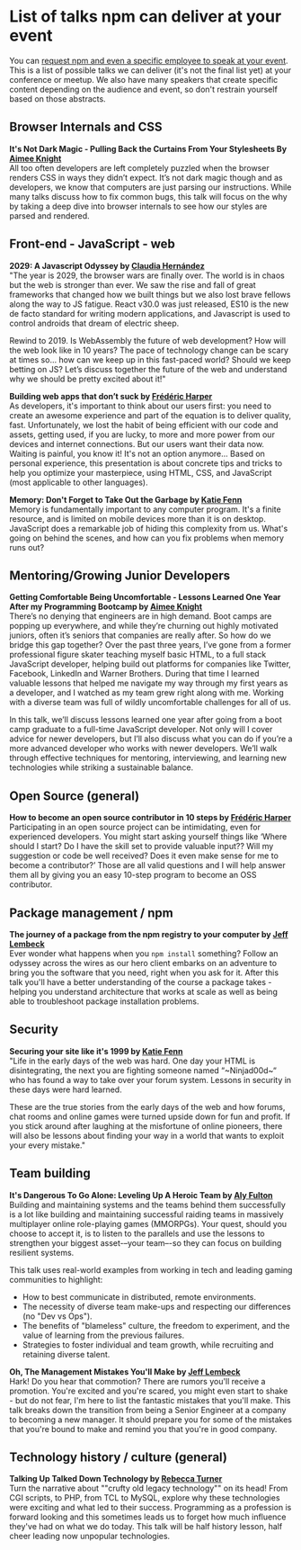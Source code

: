# List of talks npm can deliver at your event

You can [request npm and even a specific employee to speak at your event](http://go.npm.me/sponsorshiprequests). This is a list of possible talks we can deliver (it's not the final list yet) at your conference or meetup. We also have many speakers that create specific content depending on the audience and event, so don't restrain yourself based on those abstracts.

## Browser Internals and CSS
**It's Not Dark Magic - Pulling Back the Curtains From Your Stylesheets	By [Aimee Knight](https://twitter.com/Aimee_Knight)**  
All too often developers are left completely puzzled when the browser renders CSS in ways they didn’t expect. It’s not dark magic though and as developers, we know that computers are just parsing our instructions. While many talks discuss how to fix common bugs, this talk will focus on the why by taking a deep dive into browser internals to see how our styles are parsed and rendered.  

## Front-end - JavaScript - web
**2029: A Javascript Odyssey by [Claudia Hernández](https://twitter.com/koste4)**  
"The year is 2029, the browser wars are finally over. The world is in chaos but the web is stronger than ever. We saw the rise and fall of great frameworks that changed how we built things but we also lost brave fellows along the way to JS fatigue. React v30.0 was just released, ES10 is the new de facto standard for writing modern applications, and Javascript is used to control androids that dream of electric sheep.

Rewind to 2019. Is WebAssembly the future of web development? How will the web look like in 10 years? The pace of technology change can be scary at times so… how can we keep up in this fast-paced world? Should we keep betting on JS? Let’s discuss together the future of the web and understand why we should be pretty excited about it!"

**Building web apps that don’t suck by [Frédéric Harper](https://twitter.com/fharper)**  
As developers, it's important to think about our users first: you need to create an awesome experience and part of the equation is to deliver quality, fast. Unfortunately, we lost the habit of being efficient with our code and assets, getting used, if you are lucky, to more and more power from our devices and internet connections. But our users want their data now. Waiting is painful, you know it! It's not an option anymore... Based on personal experience, this presentation is about concrete tips and tricks to help you optimize your masterpiece, using HTML, CSS, and JavaScript (most applicable to other languages).

**Memory: Don't Forget to Take Out the Garbage by [Katie Fenn](https://twitter.com/katie_fenn)**  
Memory is fundamentally important to any computer program. It's a finite resource, and is limited on mobile devices more than it is on desktop. JavaScript does a remarkable job of hiding this complexity from us. What's going on behind the scenes, and how can you fix problems when memory runs out?

## Mentoring/Growing Junior Developers
**Getting Comfortable Being Uncomfortable - Lessons Learned One Year After my Programming Bootcamp by [Aimee Knight](https://twitter.com/Aimee_Knight)**  
There’s no denying that engineers are in high demand. Boot camps are popping up everywhere, and while they’re churning out highly motivated juniors, often it’s seniors that companies are really after. So how do we bridge this gap together? Over the past three years, I’ve gone from a former professional figure skater teaching myself basic HTML, to a full stack JavaScript developer, helping build out platforms for companies like Twitter, Facebook, LinkedIn and Warner Brothers. During that time I learned valuable lessons that helped me navigate my way through my first years as a developer, and I watched as my team grew right along with me. Working with a diverse team was full of wildly uncomfortable challenges for all of us.

In this talk, we’ll discuss lessons learned one year after going from a boot camp graduate to a full-time JavaScript developer. Not only will I cover advice for newer developers, but I’ll also discuss what you can do if you’re a more advanced developer who works with newer developers. We’ll walk through effective techniques for mentoring, interviewing, and learning new technologies while striking a sustainable balance.  

## Open Source (general)
**How to become an open source contributor in 10 steps by [Frédéric Harper](https://twitter.com/fharper)**  
Participating in an open source project can be intimidating, even for experienced developers. You might start asking yourself things like ‘Where should I start? Do I have the skill set to provide valuable input?? Will my suggestion or code be well received? Does it even make sense for me to become a contributor?’ Those are all valid questions and I will help answer them all by giving you an easy 10-step program to become an OSS contributor.

## Package management / npm
**The journey of a package from the npm registry to your computer by [Jeff Lembeck](https://twitter.com/jefflembeck)**  
Ever wonder what happens when you `npm install` something? Follow an odyssey across the wires as our hero client embarks on an adventure to bring you the software that you need, right when you ask for it. After this talk you'll have a better understanding of the course a package takes - helping you understand architecture that works at scale as well as being able to troubleshoot package installation problems.

## Security
**Securing your site like it's 1999 by [Katie Fenn](https://twitter.com/katie_fenn)**  
"Life in the early days of the web was hard. One day your HTML is disintegrating, the next you are fighting someone named “~Ninjad00d~“ who has found a way to take over your forum system. Lessons in security in these days were hard learned.

These are the true stories from the early days of the web and how forums, chat rooms and online games were turned upside down for fun and profit. If you stick around after laughing at the misfortune of online pioneers, there will also be lessons about finding your way in a world that wants to exploit your every mistake."

## Team building
**It's Dangerous To Go Alone: Leveling Up A Heroic Team	by [Aly Fulton](https://twitter.com/sinthetix)**  
Building and maintaining systems and the teams behind them successfully is a lot like building and maintaining successful raiding teams in massively multiplayer online role-playing games (MMORPGs). Your quest, should you choose to accept it, is to listen to the parallels and use the lessons to strengthen your biggest asset-–your team–-so they can focus on building resilient systems.

This talk uses real-world examples from working in tech and leading gaming communities to highlight:
* How to best communicate in distributed, remote environments.
* The necessity of diverse team make-ups and respecting our differences (no "Dev vs Ops").
* The benefits of "blameless" culture, the freedom to experiment, and the value of learning from the previous failures.
* Strategies to foster individual and team growth, while recruiting and retaining diverse talent.

**Oh, The Management Mistakes You'll Make by [Jeff Lembeck](https://twitter.com/jefflembeck)**  
Hark! Do you hear that commotion? There are rumors you'll receive a promotion. You're excited and you're scared, you might even start to shake - but do not fear, I'm here to list the fantastic mistakes that you'll make. This talk breaks down the transition from being a Senior Engineer at a company to becoming a new manager. It should prepare you for some of the mistakes that you're bound to make and remind you that you're in good company.

## Technology history / culture (general)
**Talking Up Talked Down Technology by [Rebecca Turner](https://twitter.com/ReBeccaOrg)**  
Turn the narrative about ""crufty old legacy technology"" on its head! From CGI scripts, to PHP, from TCL to MySQL, explore why these technologies were exciting and what led to their success. Programming as a profession is forward looking and this sometimes leads us to forget how much influence they've had on what we do today. This talk will be half history lesson, half cheer leading now unpopular technologies.
